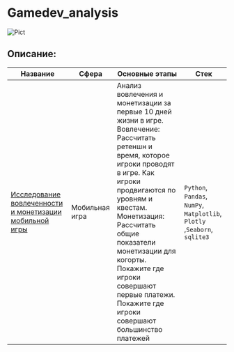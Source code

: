 # Gamedev_analysis
![Pict](https://pbs.twimg.com/media/EVqnesMU0AAuVL5?format=jpg&name=900x900)
## Описание:
|Название   	|Сфера   	|Основные этапы   	|Стек   	|
|---	|---	|---	|---	|
|[Исследование вовлеченности и монетизации мобильной игры](https://github.com/Vorosh/Data_Analyst_YP/tree/main/Game_monetization_model) | Мобильная игра | Анализ вовлечения и монетизации за первые 10 дней жизни в игре. Вовлечение: Рассчитать ретеншн и время, которое игроки проводят в игре. Как игроки продвигаются по уровням и квестам. Монетизация: Рассчитать общие показатели монетизации для когорты. Покажите где игроки совершают первые платежи. Покажите где игроки совершают большинство платежей | `Python`, `Pandas`, `NumPy`, `Matplotlib`, `Plotly` ,`Seaborn`, `sqlite3`|
